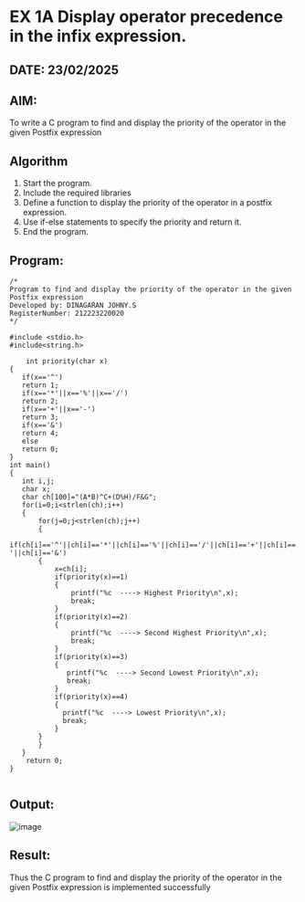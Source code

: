 # EX 1A Display operator precedence in the infix expression.
## DATE: 23/02/2025
## AIM:
To write a C program to find and display the priority of the operator in the given Postfix expression

## Algorithm
1. Start the program.
2. Include the required libraries
3. Define a function to display the priority of the operator in a postfix expression.
4. Use if-else statements to specify the priority and return it.
5. End the program.

## Program:
```
/*
Program to find and display the priority of the operator in the given Postfix expression
Developed by: DINAGARAN JOHNY.S
RegisterNumber: 212223220020
*/

#include <stdio.h>
#include<string.h>

    int priority(char x)
{
   if(x=='^')
   return 1;
   if(x=='*'||x=='%'||x=='/')
   return 2;
   if(x=='+'||x=='-')
   return 3;
   if(x=='&')
   return 4;
   else
   return 0;
}
int main()
{
   int i,j;
   char x;
   char ch[100]="(A*B)^C+(D%H)/F&G";
   for(i=0;i<strlen(ch);i++)
   {
       for(j=0;j<strlen(ch);j++)
       {
           if(ch[i]=='^'||ch[i]=='*'||ch[i]=='%'||ch[i]=='/'||ch[i]=='+'||ch[i]=='-'||ch[i]=='&')
       {
           x=ch[i];
           if(priority(x)==1)
           {
               printf("%c  ----> Highest Priority\n",x);
               break;
           }
           if(priority(x)==2)
           {
               printf("%c  ----> Second Highest Priority\n",x);
               break;
           }
           if(priority(x)==3)
           {
              printf("%c  ----> Second Lowest Priority\n",x);
              break;
           }
           if(priority(x)==4)
           {
             printf("%c  ----> Lowest Priority\n",x);
             break;
           }
       } 
       }
   }
    return 0;
}
   
```

## Output:

![image](https://github.com/user-attachments/assets/6d62c0c6-3d56-4c62-831f-6954ddc5c4e7)



## Result:
Thus the C program to find and display the priority of the operator in the given Postfix expression is implemented successfully
